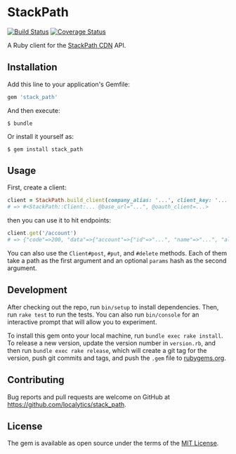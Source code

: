 # StackPath

[![Build Status](https://travis-ci.org/localytics/stack_path.svg?branch=master)](https://travis-ci.org/localytics/stack_path)
[![Coverage Status](https://coveralls.io/repos/github/localytics/stack_path/badge.svg?branch=master)](https://coveralls.io/github/localytics/stack_path?branch=master)

A Ruby client for the [StackPath CDN](https://www.stackpath.com) API.

## Installation

Add this line to your application's Gemfile:

```ruby
gem 'stack_path'
```

And then execute:

    $ bundle

Or install it yourself as:

    $ gem install stack_path

## Usage

First, create a client:

```ruby
client = StackPath.build_client(company_alias: '...', client_key: '...', client_secret: '...')
# => #<StackPath::Client:... @base_url="...", @oauth_client=...>
```

then you can use it to hit endpoints:

```ruby
client.get('/account')
# => {"code"=>200, "data"=>{"account"=>{"id"=>"...", "name"=>"...", "alias"=>"...", ...}}}
```

You can also use the `Client#post`, `#put`, and `#delete` methods. Each of them take a path as the first argument and an optional `params` hash as the second argument.

## Development

After checking out the repo, run `bin/setup` to install dependencies. Then, run `rake test` to run the tests. You can also run `bin/console` for an interactive prompt that will allow you to experiment.

To install this gem onto your local machine, run `bundle exec rake install`. To release a new version, update the version number in `version.rb`, and then run `bundle exec rake release`, which will create a git tag for the version, push git commits and tags, and push the `.gem` file to [rubygems.org](https://rubygems.org).

## Contributing

Bug reports and pull requests are welcome on GitHub at https://github.com/localytics/stack_path.

## License

The gem is available as open source under the terms of the [MIT License](http://opensource.org/licenses/MIT).

